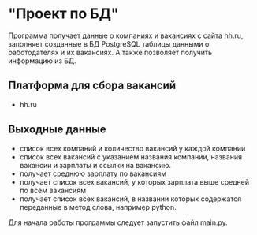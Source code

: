 # "Проект по БД"
Программа получает данные о компаниях и вакансиях с сайта hh.ru, заполняет созданные в БД PostgreSQL таблицы данными о работодателях и их вакансиях. А также позволяет получить 
информацию из БД.

## Платформа для сбора вакансий

- hh.ru

## Выходные данные

- список всех компаний и количество вакансий у каждой компании
- список всех вакансий с указанием названия компании, названия вакансии и зарплаты и ссылки на вакансию.
- получает среднюю зарплату по вакансиям
- получает список всех вакансий, у которых зарплата выше средней по всем вакансиям
- получает список всех вакансий, в названии которых содержатся переданные в метод слова, например python.


Для начала работы программы следует запустить файл main.py. 


